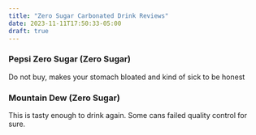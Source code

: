 ```yaml
---
title: "Zero Sugar Carbonated Drink Reviews"
date: 2023-11-11T17:50:33-05:00
draft: true
---
```


### Pepsi Zero Sugar (Zero Sugar)

Do not buy, makes your stomach bloated and kind of sick to be honest

### Mountain Dew (Zero Sugar)

This is tasty enough to drink again. Some cans failed quality control for sure.
